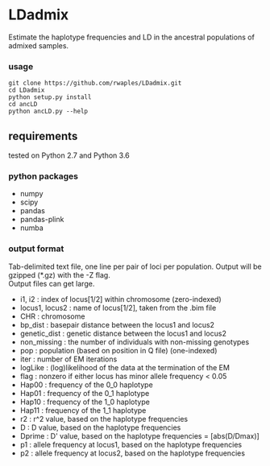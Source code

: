 # LDadmix
Estimate the haplotype frequencies and LD in the ancestral populations of admixed samples.

### usage
```
git clone https://github.com/rwaples/LDadmix.git
cd LDadmix
python setup.py install
cd ancLD
python ancLD.py --help
```

## requirements
tested on Python 2.7 and Python 3.6

### python packages
 - numpy
 - scipy
 - pandas
 - pandas-plink
 - numba 


### output format
Tab-delimited text file, one line per pair of loci per population.
Output will be gzipped (\*.gz) with the -Z flag.  
Output files can get large.

 - i1, i2 : index of locus[1/2] within chromosome (zero-indexed)
 - locus1, locus2 : name of locus[1/2], taken from the .bim file
 - CHR : chromosome
 - bp_dist : basepair distance between the locus1 and locus2
 - genetic_dist : genetic distance between the locus1 and locus2
 - non_missing : the number of individuals with non-missing genotypes
 - pop : population (based on position in Q file) (one-indexed)
 - iter : number of EM iterations
 - logLike : (log)likelihood of the data at the termination of the EM
 - flag : nonzero if either locus has minor allele frequency < 0.05
 - Hap00 : frequency of the 0_0 haplotype
 - Hap01 : frequency of the 0_1 haplotype
 - Hap10 : frequency of the 1_0 haplotype
 - Hap11 : frequency of the 1_1 haplotype
 - r2 : r^2 value, based on the haplotype frequencies
 - D : D value, based on the haplotype frequencies
 - Dprime : D' value, based on the haplotype frequencies = [abs(D/Dmax)]
 - p1 : allele frequency at locus1, based on the haplotype frequencies
 - p2 : allele frequency at locus2, based on the haplotype frequencies

